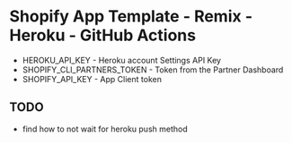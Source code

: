 # Shopify App Template - Remix - Heroku - GitHub Actions
- HEROKU_API_KEY - Heroku account Settings API Key
- SHOPIFY_CLI_PARTNERS_TOKEN - Token from the Partner Dashboard
- SHOPIFY_API_KEY - App Client token

## TODO
- find how to not wait for heroku push method